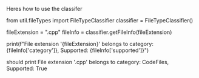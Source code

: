 Heres how to use the classifer

from util.fileTypes import FileTypeClassifier
classifier = FileTypeClassifier()

fileExtension = ".cpp"
fileInfo = classifier.getFileInfo(fileExtension)

print(f"File extension '{fileExtension}' belongs to category: {fileInfo['category']}, Supported: {fileInfo['supported']}")

should print File extension '.cpp' belongs to category: CodeFiles, Supported: True

